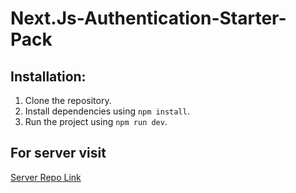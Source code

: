 # Next.Js-Authentication-Starter-Pack

## Installation:

1. Clone the repository.
2. Install dependencies using `npm install`.
3. Run the project using `npm run dev`.


## For server visit
[Server Repo Link](https://github.com/kolinabir/nextjs-auth-server)